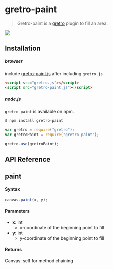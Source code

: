 # gretro-paint

> Gretro-paint is a [gretro](https://github.com/mohayonao/gretro) plugin to fill an area.

![](https://raw.githubusercontent.com/mohayonao/gretro-paint/master/examples/example.png)

## Installation

##### browser

include [gretro-paint.js](https://raw.githubusercontent.com/mohayonao/gretro-paint/master/gretro-paint.js) after including `gretro.js`

```html
<script src="gretro.js"></script>
<script src="gretro-paint.js"></script>
```

##### node.js

`gretro-paint` is available on npm.

```sh
$ npm install gretro-paint
```

```javascript
var gretro = require("gretro");
var gretroPaint = require("gretro-paint");

gretro.use(gretroPaint);
```

## API Reference

## paint

#### Syntax

```javascript
canvas.paint(x, y);
```

#### Parameters

  - **x**: int
    - x-coordinate of the beginning point to fill
  - **y**: int
    - y-coordinate of the beginning point to fill

#### Returns

  Canvas: self for method chaining
